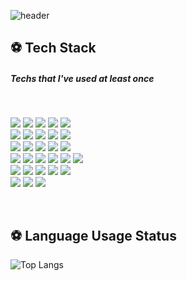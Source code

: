 <!-- ![slice](https://capsule-render.vercel.app/api?type=slice&color=75BDE0&fontSize=50&height=170&text=myungyi0314&fontAlign=70&rotate=10&fontAlignY=25)
![header](https://capsule-render.vercel.app/api?type=wave&color=75BDE0&height=300&section=header&text=myungyi0314&fontSize=90)
https://github.com/kyechan99/capsule-render/blob/master/README.md
-->
<!-- **myungtech/myungtech** is a ✨ _special_ ✨ repository because its `README.md` (this file) appears on your GitHub profile.
Here are some ideas to get you started:
- 🔭 I’m currently working on ...
- 🌱 I’m currently learning ...
- 👯 I’m looking to collaborate on ...
- 🤔 I’m looking for help with ...
- 💬 Ask me about ...
- 📫 How to reach me: ...
- 😄 Pronouns: ...
- ⚡ Fun fact: ... -->

![header](https://capsule-render.vercel.app/api?type=waving&color=FFA883&height=220&section=header&text=myungyi0314%20github&fontSize=50&animation=fadeIn&fontAlignY=38&descAlignY=51&descAlign=62)

<h2 align="left">⚽ Tech Stack </h2>
<h5 align="left"> Techs that I've used at least once </h5>

<br>

<p align="left">
<!-- 언어 -->
<img src="https://img.shields.io/badge/HTML-E34F26?logo=HTML5&logoColor=white"/>
<img src="https://img.shields.io/badge/CSS-1572B6?logo=CSS3&logoColor=white"/>
<img src="https://img.shields.io/badge/JavaScript-F7DF1E?logo=Javascript&logoColor=black"/>
<img src="https://img.shields.io/badge/Java-007396?logo=Java&logoColor=white"/>
<img src="https://img.shields.io/badge/Python-blue?logo=Python&logoColor=white"/>
<br>
<!-- 프레임워크&라이브러리 -->
<img src="https://img.shields.io/badge/jQuery-0769AD?logo=jQuery&logoColor=white"/>	
<img src="https://img.shields.io/badge/Anaconda-44A833?logo=Anaconda&logoColor=white"/>	
<img src="https://img.shields.io/badge/React-61DAFB?logo=React&logoColor=black"/>	
<img src="https://img.shields.io/badge/Django-092E20?logo=Django&logoColor=white"/>	
<img src="https://img.shields.io/badge/PyTorch-EE4C2C?logo=PyTorch&logoColor=white"/>	
<br>
<img src="https://img.shields.io/badge/OpenCV-412991?logo=OpenCV&logoColor=white"/>	
<img src="https://img.shields.io/badge/Pandas-150458?logo=pandas&logoColor=white"/>	
<img src="https://img.shields.io/badge/NumPy-013243?logo=NumPy&logoColor=white"/>	
<img src="https://img.shields.io/badge/Keras-D00000?logo=Keras&logoColor=white"/>	
<img src="https://img.shields.io/badge/TensorFlow-FF6F00?logo=TensorFlow&logoColor=white"/>	

<br>
<!-- 데이터베이스 -->
<img src="https://img.shields.io/badge/Oracle-F80000?logo=Oracle&logoColor=white"/>
<img src="https://img.shields.io/badge/MSSQL-CC2927?logo=MicrosoftSQLServer&logoColor=white"/>
<img src="https://img.shields.io/badge/MySQL-4479A1?logo=MySQL&logoColor=white"/>
<img src="https://img.shields.io/badge/PostgreSQL-4169E1?logo=PostgreSQL&logoColor=white"/>
<img src="https://img.shields.io/badge/SQLite-003B57?logo=SQLite&logoColor=white"/>	
<img src="https://img.shields.io/badge/Linux-FCC624?logo=Linux&logoColor=black"/>
<br>
<!-- 개발툴 -->
<img src="https://img.shields.io/badge/AWS-FF9900?logo=Amazon&logoColor=white"/>	
<img src="https://img.shields.io/badge/Spring-6DB33F?logo=Spring&logoColor=white"/>
<img src="https://img.shields.io/badge/AndroidStudio-3DDC84?logo=Android+studio&logoColor=white"/>	
<img src="https://img.shields.io/badge/Firebase-FFCA28?logo=Firebase&logoColor=black"/>
<img src="https://img.shields.io/badge/VSCode-007ACC?logo=Visual+Studio+Code&logoColor=white"/>
<br>
<img src="https://img.shields.io/badge/PyCharm-000000?logo=PyCharm&logoColor=white"/>
<img src="https://img.shields.io/badge/Colab-F9AB00?logo=Google+Colab&logoColor=white"/>
<img src="https://img.shields.io/badge/Jupyter-F37626?logo=Jupyter&logoColor=white"/>

</p>

<br>
<h2 align="left">⚽  Language Usage Status </h2>

![Top Langs](https://github-readme-stats.aemiej.vercel.app/api/top-langs/?username=myungyi0314&layout=compact&show_icons=true&hide_border=true&private=true)

<!-- https://github.com/anuraghazra/github-readme-stats
<br>
<br>
## Contact 📩

<a href="wlsaud1992@gmail.com">
<img src=https://img.shields.io/badge/Gmail-d14836?style=for-the-badge&logo=Gmail&logoColor=white&link=mailto:hijongwook@gmail.com />
</a>
 -->
